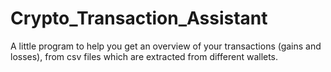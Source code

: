 # Crypto_Transaction_Assistant
A little program to help you get an overview of your transactions (gains and losses), from csv files which are extracted from different wallets. 
